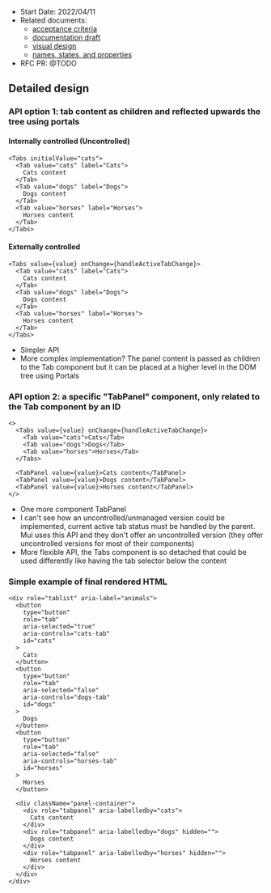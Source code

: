 - Start Date: 2022/04/11
- Related documents:
  - [acceptance criteria](https://wwnorton.atlassian.net/browse/NDS-235)
  - [documentation draft](https://docs.google.com/document/d/1D0MjvCYdCaaHDJGYcPk8u9pSREkVpAac8JqNYzviHc0)
  - [visual design](@TODO)
  - [names, states, and properties](@TODO)
- RFC PR: @TODO

## Detailed design

### API option 1: tab content as children and reflected upwards the tree using portals

#### Internally controlled (Uncontrolled)

```tsx
<Tabs initialValue="cats">
  <Tab value="cats" label="Cats">
    Cats content
  </Tab>
  <Tab value="dogs" label="Dogs">
    Dogs content
  </Tab>
  <Tab value="horses" label="Horses">
    Horses content
  </Tab>
</Tabs>
```

#### Externally controlled

```tsx
<Tabs value={value} onChange={handleActiveTabChange}>
  <Tab value="cats" label="Cats">
    Cats content
  </Tab>
  <Tab value="dogs" label="Dogs">
    Dogs content
  </Tab>
  <Tab value="horses" label="Horses">
    Horses content
  </Tab>
</Tabs>
```

- Simpler API
- More complex implementation? The panel content is passed as children to the Tab component but it can be placed at a higher level in the DOM tree using Portals

### API option 2: a specific "TabPanel" component, only related to the Tab component by an ID

```tsx
<>
  <Tabs value={value} onChange={handleActiveTabChange}>
    <Tab value="cats">Cats</Tab>
    <Tab value="dogs">Dogs</Tab>
    <Tab value="horses">Horses</Tab>
  </Tabs>

  <TabPanel value={value}>Cats content</TabPanel>
  <TabPanel value={value}>Dogs content</TabPanel>
  <TabPanel value={value}>Horses content</TabPanel>
</>
```

- One more component TabPanel
- I can't see how an uncontrolled/unmanaged version could be implemented, current active tab status must be handled by the parent. Mui uses this API and they don't offer an uncontrolled version (they offer uncontrolled versions for most of their components)
- More flexible API, the Tabs component is so detached that could be used differently like having the tab selector below the content

### Simple example of final rendered HTML

```tsx
<div role="tablist" aria-label="animals">
  <button
    type="button"
    role="tab"
    aria-selected="true"
    aria-controls="cats-tab"
    id="cats"
  >
    Cats
  </button>
  <button
    type="button"
    role="tab"
    aria-selected="false"
    aria-controls="dogs-tab"
    id="dogs"
  >
    Dogs
  </button>
  <button
    type="button"
    role="tab"
    aria-selected="false"
    aria-controls="horses-tab"
    id="horses"
  >
    Horses
  </button>

  <div className="panel-container">
    <div role="tabpanel" aria-labelledby="cats">
      Cats content
    </div>
    <div role="tabpanel" aria-labelledby="dogs" hidden="">
      Dogs content
    </div>
    <div role="tabpanel" aria-labelledby="horses" hidden="">
      Horses content
    </div>
  </div>
</div>
```
